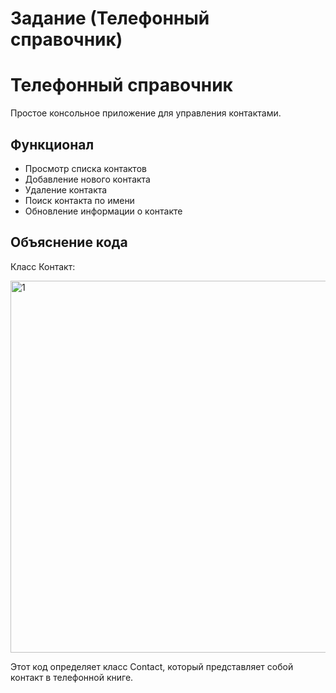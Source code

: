 # Задание (Телефонный справочник)

# Телефонный справочник

Простое консольное приложение для управления контактами.

## Функционал

- Просмотр списка контактов
- Добавление нового контакта
- Удаление контакта
- Поиск контакта по имени
- Обновление информации о контакте

## Объяснение кода

Класс Контакт:

<img width="595" alt="1" src="https://github.com/imalikov13943/Telephone/assets/102352450/f4289609-78b3-43f4-9ee9-95a9f07f1ce5">

Этот код определяет класс Contact, который представляет собой контакт в телефонной книге.
